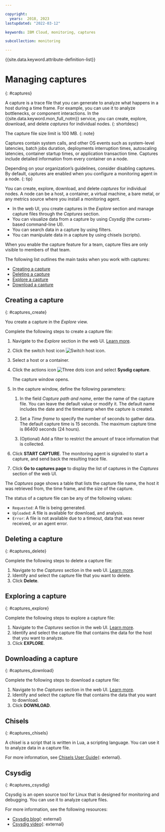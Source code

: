 ```yaml
---

copyright:
  years:  2018, 2023
lastupdated: "2022-03-12"

keywords: IBM Cloud, monitoring, captures

subcollection: monitoring

---
```


{{site.data.keyword.attribute-definition-list}}

# Managing captures
{: #captures}

A capture is a trace file that you can generate to analyze what happens in a host during a time frame. For example, you can use it to analyze bottlenecks, or component interactions. In the {{site.data.keyword.mon_full_notm}} service, you can create, explore, download, and delete *captures* for individual nodes.
{: shortdesc}

The capture file size limit is 100 MB.
{: note}

Captures contain system calls, and other OS events such as system-level latencies, batch jobs duration, deployments interruption times, autoscaling latencies, container startup times, or application transaction time. Captures include detailed information from every container on a node.

Depending on your organization’s guidelines, consider disabling captures. By default, captures are enabled when you configure a monitoring agent in a node.
{: tip}

You can create, explore, download, and delete *captures* for individual nodes. A node can be a host, a container, a virtual machine, a bare metal, or any metrics source where you install a monitoring agent.

* In the web UI, you create captures in the *Explore* section and manage capture files through the *Captures* section.
* You can visualize data from a capture by using *Csysdig* (the curses-based command-line UI).
* You can search data in a capture by using filters.
* You can manipulate data in a capture by using chisels (scripts).

When you enable the capture feature for a team, capture files are only visible to members of that team.

The following list outlines the main tasks when you work with captures:
* [Creating a capture](/docs/monitoring?topic=monitoring-captures#captures_create)
* [Deleting a capture](/docs/monitoring?topic=monitoring-captures#captures_delete)
* [Explore a capture](/docs/monitoring?topic=monitoring-captures#captures_explore)
* [Download a capture](/docs/monitoring?topic=monitoring-captures#captures_download)




## Creating a capture
{: #captures_create}

You create a capture in the *Explore* view.

Complete the following steps to create a capture file:

1. Navigate to the *Explore* section in the web UI. [Learn more](/docs/monitoring?topic=monitoring-launch#launch).

2. Click the switch host icon ![Switch host icon](images/switch_hosts.png).

3. Select a host or a container.

4. Click the actions icon ![Three dots icon](images/actions.png) and select **Sysdig capture**.

    The capture window opens.

5. In the capture window, define the following parameters:

    1. In the field *Capture path and name*, enter the name of the capture file. You can leave the default value or modify it. The default name includes the date and the timestamp when the capture is created.

    2. Set a *Time frame* to specify the number of seconds to gather data. The default capture time is 15 seconds. The maximum capture time is 86400 seconds (24 hours).

    3. (Optional) Add a filter to restrict the amount of trace information that is collected.

6. Click **START CAPTURE**. The monitoring agent is signaled to start a capture, and send back the resulting trace file.

7. Click **Go to captures page** to display the list of captures in the *Captures* section of the web UI.

The *Captures* page shows a table that lists the capture file name, the host it was retrieved from, the time frame, and the size of the capture.

The status of a capture file can be any of the following values:
* `Requested`: A file is being generated.
* `Uploaded`:  A file is available for download, and analysis.
* `Error`: A file is not available due to a timeout, data that was never received, or an agent error.



## Deleting a capture
{: #captures_delete}

Complete the following steps to delete a capture file:

1. Navigate to the *Captures* section in the web UI. [Learn more](/docs/monitoring?topic=monitoring-launch#launch).
2. Identify and select the capture file that you want to delete.
3. Click **Delete**.



## Exploring a capture
{: #captures_explore}

Complete the following steps to explore a capture file:

1. Navigate to the *Captures* section in the web UI. [Learn more](/docs/monitoring?topic=monitoring-launch#launch).
2. Identify and select the capture file that contains the data for the host that you want to analyze.
3. Click **EXPLORE**.



## Downloading a capture
{: #captures_download}

Complete the following steps to download a capture file:

1. Navigate to the *Captures* section in the web UI. [Learn more](/docs/monitoring?topic=monitoring-launch#launch).
2. Identify and select the capture file that contains the data that you want to download.
3. Click **DOWNLOAD**.


## Chisels
{: #captures_chisels}

A chisel is a script that is written in Lua, a scripting language. You can use it to analyze data in a capture file.

For more information, see [Chisels User Guide](https://github.com/draios/sysdig/wiki/Chisels-User-Guide){: external}.



## Csysdig
{: #captures_csysdig}

Csysdig is an open source tool for Linux that is designed for monitoring and debugging. You can use it to analyze capture files.

For more information, see the following resources:
* [Csysdig blog](https://sysdig.com/blog/csysdig-explained-visually/){: external}
* [Csysdig video](https://www.youtube.com/watch?v=UJ4wVrbP-Q8){: external}
